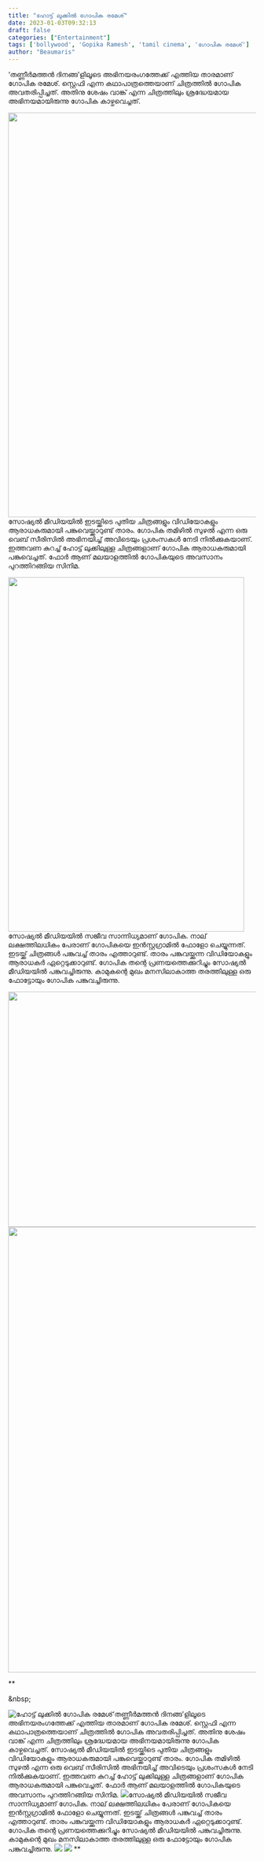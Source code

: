 ```yaml
---
title: "ഹോട്ട് ലുക്കിൽ ഗോപിക രമേശ്"
date: 2023-01-03T09:32:13
draft: false
categories: ["Entertainment"]
tags: ['bollywood', 'Gopika Ramesh', 'tamil cinema', 'ഗോപിക രമേശ്']
author: "Beaumaris"
---
```


‘തണ്ണീർമത്തൻ ദിനങ്ങ'ളിലൂടെ അഭിനയരംഗത്തേക്ക് എത്തിയ താരമാണ് ഗോപിക രമേശ്. സ്റ്റെഫി എന്ന കഥാപാത്രത്തെയാണ് ചിത്രത്തിൽ ഗോപിക അവതരിപ്പിച്ചത്. അതിനു ശേഷം വാങ്ക് എന്ന ചിത്രത്തിലും ശ്രദ്ധേയമായ അഭിനയമായിരുന്നു ഗോപിക കാഴ്ചവെച്ചത്.

<img class="size-large wp-image-377102 aligncenter" src="https://cdn.boolokam.com/articles/2023/01/e1errr-997x1024.jpg" alt="" width="800" height="822" />സോഷ്യൽ മീഡിയയിൽ ഇടയ്ക്കിടെ പുതിയ ചിത്രങ്ങളും വിഡിയോകളും ആരാധകരുമായി പങ്കുവെയ്ക്കാറുണ്ട് താരം. ഗോപിക തമിഴിൽ സുഴൽ എന്ന ഒരു വെബ് സീരിസിൽ അഭിനയിച്ച് അവിടെയും പ്രശംസകൾ നേടി നിൽക്കുകയാണ്. ഇത്തവണ കുറച്ച് ഹോട്ട് ലുക്കിലുള്ള ചിത്രങ്ങളാണ് ഗോപിക ആരാധകരുമായി പങ്കുവെച്ചത്. ഫോർ ആണ് മലയാളത്തിൽ ഗോപികയുടെ അവസാനം പുറത്തിറങ്ങിയ സിനിമ.

<img class="size-full wp-image-377103 aligncenter" src="https://cdn.boolokam.com/articles/2023/01/sqddd.jpg" alt="" width="480" height="720" />സോഷ്യല്‍ മീഡിയയിൽ സജീവ സാന്നിധ്യമാണ് ഗോപിക. നാല് ലക്ഷത്തിലധികം പേരാണ് ഗോപികയെ ഇന്‍സ്റ്റഗ്രാമില്‍ ഫോളോ ചെയ്യുന്നത്. ഇടയ്ക്ക് ചിത്രങ്ങള്‍ പങ്കുവച്ച് താരം എത്താറുണ്ട്. താരം പങ്കുവയ്ക്കുന്ന വിഡിയോകളും ആരാധകര്‍ ഏറ്റെടുക്കാറുണ്ട്. ഗോപിക തന്റെ പ്രണയത്തെക്കുറിച്ചും സോഷ്യല്‍ മീഡിയയില്‍ പങ്കുവച്ചിരുന്നു. കാമുകന്റെ മുഖം മനസിലാകാത്ത തരത്തിലുള്ള ഒരു ഫോട്ടോയും ഗോപിക പങ്കുവച്ചിരുന്നു.

<img class="size-full wp-image-377104 aligncenter" src="https://cdn.boolokam.com/articles/2023/01/3rrr.jpg" alt="" width="850" height="478" /> <img class="size-large wp-image-377105 aligncenter" src="https://cdn.boolokam.com/articles/2023/01/e11e1ee-905x1024.jpg" alt="" width="800" height="905" />

**

&amp;nbsp;


![ഹോട്ട് ലുക്കിൽ ഗോപിക രമേശ്](https://cdn.boolokam.com/articles/2023/01/e1errr-997x1024.jpg)‘തണ്ണീർമത്തൻ ദിനങ്ങ'ളിലൂടെ അഭിനയരംഗത്തേക്ക് എത്തിയ താരമാണ് ഗോപിക രമേശ്. സ്റ്റെഫി എന്ന കഥാപാത്രത്തെയാണ് ചിത്രത്തിൽ ഗോപിക അവതരിപ്പിച്ചത്. അതിനു ശേഷം വാങ്ക് എന്ന ചിത്രത്തിലും ശ്രദ്ധേയമായ അഭിനയമായിരുന്നു ഗോപിക കാഴ്ചവെച്ചത്. സോഷ്യൽ മീഡിയയിൽ ഇടയ്ക്കിടെ പുതിയ ചിത്രങ്ങളും വിഡിയോകളും ആരാധകരുമായി പങ്കുവെയ്ക്കാറുണ്ട് താരം. ഗോപിക തമിഴിൽ സുഴൽ എന്ന ഒരു വെബ് സീരിസിൽ അഭിനയിച്ച് അവിടെയും പ്രശംസകൾ നേടി നിൽക്കുകയാണ്. ഇത്തവണ കുറച്ച് ഹോട്ട് ലുക്കിലുള്ള ചിത്രങ്ങളാണ് ഗോപിക ആരാധകരുമായി പങ്കുവെച്ചത്. ഫോർ ആണ് മലയാളത്തിൽ ഗോപികയുടെ അവസാനം പുറത്തിറങ്ങിയ സിനിമ. ![](https://cdn.boolokam.com/articles/2023/01/sqddd.jpg)സോഷ്യല്‍ മീഡിയയിൽ സജീവ സാന്നിധ്യമാണ് ഗോപിക. നാല് ലക്ഷത്തിലധികം പേരാണ് ഗോപികയെ ഇന്‍സ്റ്റഗ്രാമില്‍ ഫോളോ ചെയ്യുന്നത്. ഇടയ്ക്ക് ചിത്രങ്ങള്‍ പങ്കുവച്ച് താരം എത്താറുണ്ട്. താരം പങ്കുവയ്ക്കുന്ന വിഡിയോകളും ആരാധകര്‍ ഏറ്റെടുക്കാറുണ്ട്. ഗോപിക തന്റെ പ്രണയത്തെക്കുറിച്ചും സോഷ്യല്‍ മീഡിയയില്‍ പങ്കുവച്ചിരുന്നു. കാമുകന്റെ മുഖം മനസിലാകാത്ത തരത്തിലുള്ള ഒരു ഫോട്ടോയും ഗോപിക പങ്കുവച്ചിരുന്നു. ![](https://cdn.boolokam.com/articles/2023/01/3rrr.jpg) ![](https://cdn.boolokam.com/articles/2023/01/e11e1ee-905x1024.jpg) ** &nbsp;
